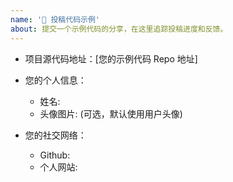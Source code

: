 ```yaml
---
name: '💾 投稿代码示例'
about: 提交一个示例代码的分享，在这里追踪投稿进度和反馈。
---
```


<!--

* 非常感谢您对社区做出的贡献，如果您对投稿过程有任何疑问，请查看我们的说明 。
* 请使用您投稿代码的名称作为 issue 标题 *
* 请确保您的示例代码有包含 README.md 文件，并在其中详细说明项目的使用方法。 *

* 对于其他 疑问，想法，建议，分享 请到 [Discussion](https://github.com/serverless/serverless-tencent/discussions) 中提交进行讨论。

-->


- 项目源代码地址：[您的示例代码 Repo 地址]

- 您的个人信息：
  - 姓名: 
  - 头像图片: (可选，默认使用用户头像)

- 您的社交网络：
  - Github:
  - 个人网站:
